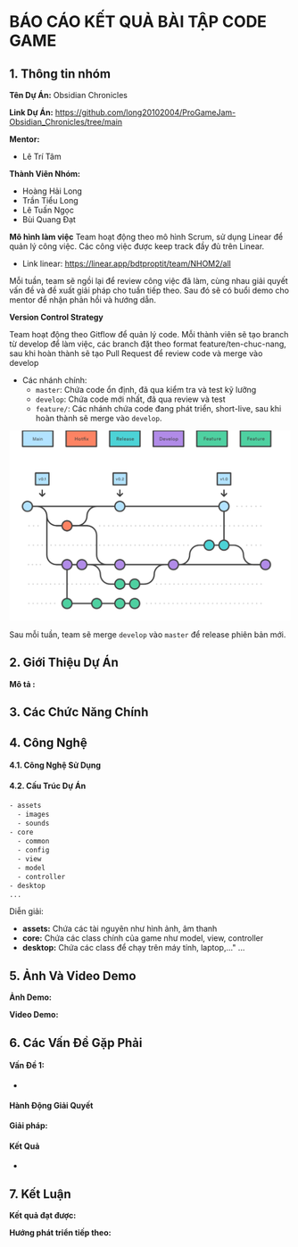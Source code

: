 # BÁO CÁO KẾT QUẢ BÀI TẬP CODE GAME
## 1. Thông tin nhóm
**Tên Dự Án:** Obsidian Chronicles

**Link Dự Án:** https://github.com/long20102004/ProGameJam-Obsidian_Chronicles/tree/main

**Mentor:**
- Lê Trí Tâm

**Thành Viên Nhóm:**
- Hoàng Hải Long
- Trần Tiểu Long
- Lê Tuấn Ngọc
- Bùi Quang Đạt

**Mô hình làm việc**
Team hoạt động theo mô hình Scrum, sử dụng Linear để quản lý công việc. Các công việc được keep track đầy đủ trên Linear.

- Link linear: https://linear.app/bdtproptit/team/NHOM2/all

Mỗi tuần, team sẽ ngồi lại để review công việc đã làm, cùng nhau giải quyết vấn đề và đề xuất giải pháp cho tuần tiếp theo. Sau đó sẽ có buổi demo cho mentor để nhận phản hồi và hướng dẫn.

**Version Control Strategy**

Team hoạt động theo Gitflow để quản lý code. Mỗi thành viên sẽ tạo branch từ develop để làm việc, các branch đặt theo format feature/ten-chuc-nang, sau khi hoàn thành sẽ tạo Pull Request để review code và merge vào develop

- Các nhánh chính:
  + `master`: Chứa code ổn định, đã qua kiểm tra và test kỹ lưỡng
  + `develop`: Chứa code mới nhất, đã qua review và test
  + `feature/`: Các nhánh chứa code đang phát triển, short-live, sau khi hoàn thành sẽ merge vào `develop`.
  
![alt text](image.png)

Sau mỗi tuần, team sẽ merge `develop` vào `master` để release phiên bản mới.

## 2. Giới Thiệu Dự Án
**Mô tả :** 

## 3. Các Chức Năng Chính

## 4. Công Nghệ
#### 4.1. Công Nghệ Sử Dụng
#### 4.2. Cấu Trúc Dự Án
```
- assets 
  - images
  - sounds
- core
  - common
  - config
  - view
  - model
  - controller
- desktop
...
```

Diễn giải:

- **assets:** Chứa các tài nguyên như hình ảnh, âm thanh
- **core:** Chứa các class chính của game như model, view, controller
- **desktop:** Chứa các class để chạy trên máy tính, laptop,..."
...

## 5. Ảnh Và Video Demo

**Ảnh Demo:**

**Video Demo:**

## 6. Các Vấn Đề Gặp Phải

#### Vấn Đề 1: 
-

#### Hành Động Giải Quyết 
**Giải pháp:**

#### Kết Quả
-

## 7. Kết Luận

**Kết quả đạt được:**

**Hướng phát triển tiếp theo:**

